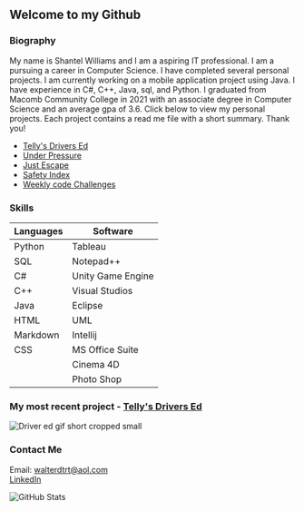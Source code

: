 <h2>Welcome to my Github</h2>

<h3>Biography</h2>

<p>My name is Shantel Williams and I am a aspiring IT professional. I am a pursuing a career in Computer Science. I have completed several personal projects. I am currently working on a mobile application project using Java. I have experience in C#, C++, Java, sql, and Python.  I graduated from Macomb Community College in 2021 with an associate degree in Computer Science and an average gpa of 3.6. Click below to view my personal projects. Each project contains a read me file with a short summary. Thank you!</p>

<ul>
  <li><a href="https://github.com/Tellysone87/DriversEdProject">Telly's Drivers Ed<a></li>
  <li><a href="https://github.com/Tellysone87/UnderPressure">Under Pressure<a></li>
  <li><a href="https://github.com/Tellysone87/JustEscape">Just Escape<a></li>
  <li><a href="https://github.com/Tellysone87/DataAnalysisProject">Safety Index<a></li>
  <li><a href="https://github.com/Tellysone87/Simple-Weekly-Python-Challenges">Weekly code Challenges<a></li>
</ul>
  
 <h3>Skills</h2>
  
  
| Languages      | Software |
| ----------- | ----------- |
| Python      | Tableau     |
| SQL         | Notepad++   |
| C#          | Unity Game Engine |
| C++         | Visual Studios |
| Java        | Eclipse       |
| HTML        | UML        |
| Markdown    | Intellij |
| CSS          | MS Office Suite |
|             | Cinema 4D |
|             | Photo Shop |

<h3>My most recent project - <a href="https://github.com/Tellysone87/DriversEdProject">Telly's Drivers Ed<a></h2>
    
    
![Driver ed gif short cropped small](https://user-images.githubusercontent.com/84033650/197017360-f6d65d72-f984-47ff-aede-d299fd709a33.gif)


<h3>Contact Me</h2>



Email: <walterdtrt@aol.com><br>
<a href="https://www.linkedin.com/in/shantel-williams-7a40b5a5/">LinkedIn<a><br>
  
  
![GitHub Stats](https://github-readme-stats.vercel.app/api?username=Tellysone87&theme=radical)


  

